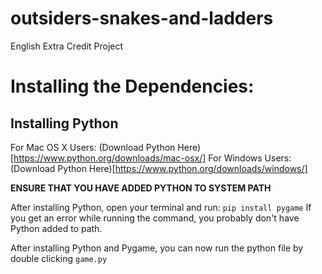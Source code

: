 # outsiders-snakes-and-ladders
English Extra Credit Project

# Installing the Dependencies:
## Installing Python
For Mac OS X Users: (Download Python Here)[https://www.python.org/downloads/mac-osx/]
For Windows Users: (Download Python Here)[https://www.python.org/downloads/windows/]

**ENSURE THAT YOU HAVE ADDED PYTHON TO SYSTEM PATH**

After installing Python, open your terminal and run:
`pip install pygame`
If you get an error while running the command, you probably don't have Python added to path.

After installing Python and Pygame, you can now run the python file by double clicking `game.py`